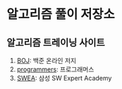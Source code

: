 # 알고리즘 풀이 저장소

## 알고리즘 트레이닝 사이트

1. [BOJ](https://www.acmicpc.net/): 백준 온라인 저지
2. [programmers](https://programmers.co.kr/): 프로그래머스
3. [SWEA](https://swexpertacademy.com/): 삼성 SW Expert Academy

